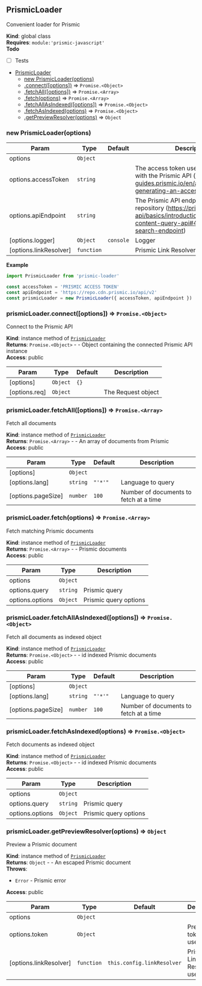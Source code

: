 <a name="PrismicLoader"></a>

## PrismicLoader
Convenient loader for Prismic

**Kind**: global class  
**Requires**: <code>module:&#x27;prismic-javascript&#x27;</code>  
**Todo**

- [ ] Tests


* [PrismicLoader](#PrismicLoader)
    * [new PrismicLoader(options)](#new_PrismicLoader_new)
    * [.connect([options])](#PrismicLoader+connect) ⇒ <code>Promise.&lt;Object&gt;</code>
    * [.fetchAll([options])](#PrismicLoader+fetchAll) ⇒ <code>Promise.&lt;Array&gt;</code>
    * [.fetch(options)](#PrismicLoader+fetch) ⇒ <code>Promise.&lt;Array&gt;</code>
    * [.fetchAllAsIndexed([options])](#PrismicLoader+fetchAllAsIndexed) ⇒ <code>Promise.&lt;Object&gt;</code>
    * [.fetchAsIndexed(options)](#PrismicLoader+fetchAsIndexed) ⇒ <code>Promise.&lt;Object&gt;</code>
    * [.getPreviewResolver(options)](#PrismicLoader+getPreviewResolver) ⇒ <code>Object</code>

<a name="new_PrismicLoader_new"></a>

### new PrismicLoader(options)

| Param | Type | Default | Description |
| --- | --- | --- | --- |
| options | <code>Object</code> |  |  |
| options.accessToken | <code>string</code> |  | The access token used to communicate with the Prismic API (https://user-guides.prismic.io/en/articles/1036153-generating-an-access-token) |
| options.apiEndpoint | <code>string</code> |  | The Prismic API endpoint for your repository (https://prismic.io/docs/rest-api/basics/introduction-to-the-content-query-api#4_1-the-api-search-endpoint) |
| [options.logger] | <code>Object</code> | <code>console</code> | Logger |
| [options.linkResolver] | <code>function</code> |  | Prismic Link Resolver to use |

**Example**  
```js
import PrismicLoader from 'prismic-loader'

const accessToken = 'PRISMIC ACCESS TOKEN'
const apiEndpoint = 'https://repo.cdn.prismic.io/api/v2'
const prismicLoader = new PrismicLoader({ accessToken, apiEndpoint })
```
<a name="PrismicLoader+connect"></a>

### prismicLoader.connect([options]) ⇒ <code>Promise.&lt;Object&gt;</code>
Connect to the Prismic API

**Kind**: instance method of [<code>PrismicLoader</code>](#PrismicLoader)  
**Returns**: <code>Promise.&lt;Object&gt;</code> - - Object containing the connected Prismic API instance  
**Access**: public  

| Param | Type | Default | Description |
| --- | --- | --- | --- |
| [options] | <code>Object</code> | <code>{}</code> |  |
| [options.req] | <code>Object</code> |  | The Request object |

<a name="PrismicLoader+fetchAll"></a>

### prismicLoader.fetchAll([options]) ⇒ <code>Promise.&lt;Array&gt;</code>
Fetch all documents

**Kind**: instance method of [<code>PrismicLoader</code>](#PrismicLoader)  
**Returns**: <code>Promise.&lt;Array&gt;</code> - - An array of documents from Prismic  
**Access**: public  

| Param | Type | Default | Description |
| --- | --- | --- | --- |
| [options] | <code>Object</code> |  |  |
| [options.lang] | <code>string</code> | <code>&quot;&#x27;*&#x27;&quot;</code> | Language to query |
| [options.pageSize] | <code>number</code> | <code>100</code> | Number of documents to fetch at a time |

<a name="PrismicLoader+fetch"></a>

### prismicLoader.fetch(options) ⇒ <code>Promise.&lt;Array&gt;</code>
Fetch matching Prismic documents

**Kind**: instance method of [<code>PrismicLoader</code>](#PrismicLoader)  
**Returns**: <code>Promise.&lt;Array&gt;</code> - - Prismic documents  
**Access**: public  

| Param | Type | Description |
| --- | --- | --- |
| options | <code>Object</code> |  |
| options.query | <code>string</code> | Prismic query |
| options.options | <code>Object</code> | Prismic query options |

<a name="PrismicLoader+fetchAllAsIndexed"></a>

### prismicLoader.fetchAllAsIndexed([options]) ⇒ <code>Promise.&lt;Object&gt;</code>
Fetch all documents as indexed object

**Kind**: instance method of [<code>PrismicLoader</code>](#PrismicLoader)  
**Returns**: <code>Promise.&lt;Object&gt;</code> - - id indexed Prismic documents  
**Access**: public  

| Param | Type | Default | Description |
| --- | --- | --- | --- |
| [options] | <code>Object</code> |  |  |
| [options.lang] | <code>string</code> | <code>&quot;&#x27;*&#x27;&quot;</code> | Language to query |
| [options.pageSize] | <code>number</code> | <code>100</code> | Number of documents to fetch at a time |

<a name="PrismicLoader+fetchAsIndexed"></a>

### prismicLoader.fetchAsIndexed(options) ⇒ <code>Promise.&lt;Object&gt;</code>
Fetch documents as indexed object

**Kind**: instance method of [<code>PrismicLoader</code>](#PrismicLoader)  
**Returns**: <code>Promise.&lt;Object&gt;</code> - - id indexed Prismic documents  
**Access**: public  

| Param | Type | Description |
| --- | --- | --- |
| options | <code>Object</code> |  |
| options.query | <code>string</code> | Prismic query |
| options.options | <code>Object</code> | Prismic query options |

<a name="PrismicLoader+getPreviewResolver"></a>

### prismicLoader.getPreviewResolver(options) ⇒ <code>Object</code>
Preview a Prismic document

**Kind**: instance method of [<code>PrismicLoader</code>](#PrismicLoader)  
**Returns**: <code>Object</code> - - An escaped Prismic document  
**Throws**:

- <code>Error</code> - Prismic error

**Access**: public  

| Param | Type | Default | Description |
| --- | --- | --- | --- |
| options | <code>Object</code> |  |  |
| options.token | <code>Object</code> |  | Preview token to use |
| [options.linkResolver] | <code>function</code> | <code>this.config.linkResolver</code> | Prismic Link Resolver to use |

